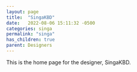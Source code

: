 ```yaml
---
layout: page
title:  "SingaKBD"
date:   2022-08-06 15:11:32 -0500
categories: singa
permalink: "singa"
has_children: true
parent: Designers
---
```

This is the home page for the designer, SingaKBD.
